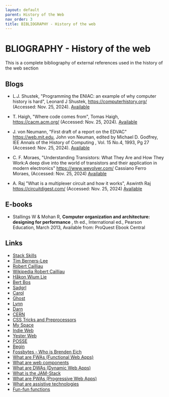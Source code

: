 ```yaml
---
layout: default
parent: History of the Web
nav_order: 3
title: BIBLIOGRAPHY - History of the web
---
```


# BLIOGRAPHY - History of the web

This is a complete bibliography of external references used in the history of the web section


## Blogs 

- L.J. Shustek,  "Programming the ENIAC: an example of why computer history is hard", Leonard J Shustek, https://computerhistory.org/ (Accessed: Nov. 25, 2024). [Available](https://computerhistory.org/blog/programming-the-eniac-an-example-of-why-computer-history-is-hard/)  

- T. Haigh, "Where code comes from", Tomas Haigh,  https://cacm.acm.org/  (Accessed: Nov. 25, 2024). [Available](https://cacm.acm.org/opinion/where-code-comes-from/ )

- J. von Neumann,  "First draft of a report on the EDVAC" https://web.mit.edu, John von Neuman, edited by Michael D. Godfrey, IEE Annals of the History of Computing , Vol. 15 No.4, 1993, Pg 27 (Accessed: Nov. 25, 2024). [Available](https://web.mit.edu/STS.035/www/PDFs/edvac.pdf)

- C. F. Moraes, "Understanding Transistors: What They Are and How They Work:A deep dive into the world of transistors and their application in modern electronics" https://www.wevolver.com/ Cassiano Ferro Moraes,  (Accessed: Nov. 25, 2024) [Available](https://www.wevolver.com/article/understanding-transistors-what-they-are-and-how-they-work )


-  A. Raj "What is a multiplexer circuit and how it works", Aswinth Raj https://circuitdigest.com/ (Accessed: Nov. 25, 2024) [Available](https://circuitdigest.com/tutorial/what-is-multiplexer-circuit-and-how-it-works)


## E-books

-  Stallings W & Mohan R, __Computer organization and architecture: designing for performance__ , th ed., International ed., Pearson Education, March 2013, Available from: ProQuest Ebook Central


## Links

- [Stack Skills](https://stackskills.com/)
- [Tim Berners-Lee](https://www.w3.org/People/Berners-Lee/)
- [Robert Cailliau](https://www.cailliau.org/Welcome.html)
- [Wikipedia Robert Cailliau](https://en.wikipedia.org/wiki/Robert_Cailliau)
- [Håkon Wium Lie](https://www.wiumlie.no/en)
- [Bert Bos](https://www.w3.org/People/Bos/)
- [Sadgrl](https://sadgrl.online/)
- [Carol](https://carol.gg/) 
- [Ghost](https://ghost.computer/) 
- [Lynn](https://lynnandtonic.com/)
- [Darn](https://darn.es/)
- [CERN](https://home.cern/)
- [CSS Tricks and Preprocessors](https://css-tricks.com/comparing-html-preprocessor-features/)
- [My Space](https://myspace.com/)
- [Indie Web](https://indieweb.org/)
- [Yester Web](https://yesterweb.org/)
- [POSSE](https://indieweb.org/POSSE)
- [Begin](https://begin.com/)
- [Fossbytes - Who is Brenden Eich](https://fossbytes.com/who-is-brendan-eich/)
- [What are FWAs (Functional Web Apps)](https://fwa.dev/)
- [What are web components](https://coherent-labs.com/posts/web-components/)
- [What are DWAs (Dynamic Web Apps)](https://www.ramotion.com/blog/dynamic-web-application-development/)
- [What is the JAM-Stack](https://jamstack.org/what-is-jamstack/)
- [What are PWAs (Progressive Web Apps)](https://www.codecademy.com/resources/blog/what-is-a-progressive-web-application/)
- [What are assistive technologies](https://www.who.int/news-room/fact-sheets/detail/assistive-technology)
- [Fun-fun functions](https://www.youtube.com/channel/UCO1cgjhGzsSYb1rsB4bFe4Q)
